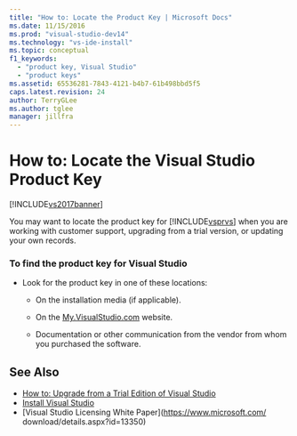 ```yaml
---
title: "How to: Locate the Product Key | Microsoft Docs"
ms.date: 11/15/2016
ms.prod: "visual-studio-dev14"
ms.technology: "vs-ide-install"
ms.topic: conceptual
f1_keywords:
  - "product key, Visual Studio"
  - "product keys"
ms.assetid: 65536281-7843-4121-b4b7-61b498bbd5f5
caps.latest.revision: 24
author: TerryGLee
ms.author: tglee
manager: jillfra
---
```

# How to: Locate the Visual Studio Product Key
[!INCLUDE[vs2017banner](../includes/vs2017banner.md)]

You may want to locate the product key for [!INCLUDE[vsprvs](../includes/vsprvs-md.md)] when you are working with customer support, upgrading from a trial version, or updating your own records.

### To find the product key for Visual Studio

- Look for the product key in one of these locations:

  - On the installation media (if applicable).

  - On the [My.VisualStudio.com](https://my.visualstudio.com/productkeys) website.

  - Documentation or other communication from the vendor from whom you purchased the software.

## See Also
 * [How to: Upgrade from a Trial Edition of Visual Studio](../install/how-to-upgrade-from-a-trial-edition-of-visual-studio.md)
 * [Install Visual Studio](../install/install-visual-studio-2015.md)
 * [Visual Studio Licensing White Paper](https://www.microsoft.com/
 download/details.aspx?id=13350)
